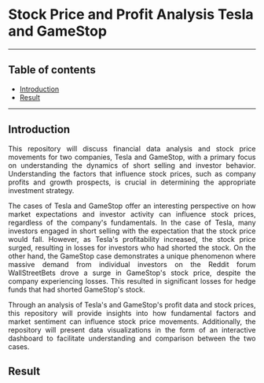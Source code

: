 # Stock Price and Profit Analysis Tesla and GameStop
----------------
## Table of contents

- [Introduction](#Introduction)
- [Result](#Result)

----------
## Introduction
<p align="justify">
This repository will discuss financial data analysis and stock price movements for two companies, Tesla and GameStop, with a primary focus on understanding the dynamics of short selling and investor behavior. Understanding the factors that influence stock prices, such as company profits and growth prospects, is crucial in determining the appropriate investment strategy.
</p>
<p align="justify">
The cases of Tesla and GameStop offer an interesting perspective on how market expectations and investor activity can influence stock prices, regardless of the company's fundamentals. In the case of Tesla, many investors engaged in short selling with the expectation that the stock price would fall. However, as Tesla's profitability increased, the stock price surged, resulting in losses for investors who had shorted the stock.
On the other hand, the GameStop case demonstrates a unique phenomenon where massive demand from individual investors on the Reddit forum WallStreetBets drove a surge in GameStop's stock price, despite the company experiencing losses. This resulted in significant losses for hedge funds that had shorted GameStop's stock.
</p>
<p align="justify">
Through an analysis of Tesla's and GameStop's profit data and stock prices, this repository will provide insights into how fundamental factors and market sentiment can influence stock price movements. Additionally, the repository will present data visualizations in the form of an interactive dashboard to facilitate understanding and comparison between the two cases.
</p>

## Result
<p align="justify">

</p>
